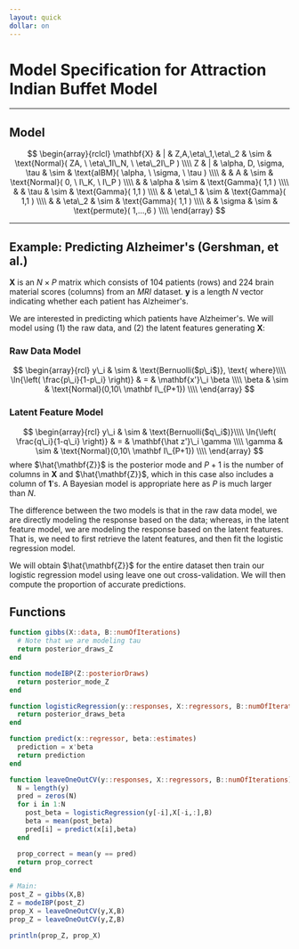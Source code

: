 ```yaml
---
layout: quick
dollar: on
---
```


# Model Specification for Attraction Indian Buffet Model
---

## Model
$$
  \begin{array}{rclcl}
    \mathbf{X} & | & Z,A,\eta\_1,\eta\_2 & \sim & \text{Normal}(     ZA, \  \eta\_1I\_N, \ \eta\_2I\_P ) \\\\
    Z & | & \alpha, D, \sigma, \tau & \sim      & \text{aIBM}( \alpha, \  \sigma, \  \tau ) \\\\
    & & A & \sim                           & \text{Normal}( 0, \ I\_K, \ I\_P ) \\\\
    & & \alpha  & \sim                     & \text{Gamma}( 1,1 ) \\\\
    & & \tau    & \sim                     & \text{Gamma}( 1,1 ) \\\\
    & & \eta\_1 & \sim                     & \text{Gamma}( 1,1 ) \\\\
    & & \eta\_2 & \sim                     & \text{Gamma}( 1,1 ) \\\\
    & & \sigma  & \sim                     & \text{permute}( 1,...,6 ) \\\\
  \end{array}
$$

---

## Example: Predicting Alzheimer's (Gershman, et al.)
$\mathbf{X}$ is an $N \times P$ matrix which consists of 104 patients (rows) and 224
brain material scores (columns) from an *MRI* dataset. $\mathbf{y}$ is a length $N$
vector indicating whether each patient has Alzheimer's.

We are interested in predicting which patients have Alzheimer's. We will model using
(1) the raw data, and (2) the latent features generating $\mathbf X$:

### Raw Data Model
$$
  \begin{array}{rcl}
    y\_i & \sim & \text{Bernuolli($p\_i$)}, \text{ where}\\\\
    \ln{\left( \frac{p\_i}{1-p\_i} \right)} & = & \mathbf{x'}\_i \beta \\\\
    \beta & \sim & \text{Normal}(0,10\ \mathbf I\_{P+1}) \\\\
  \end{array}
$$

### Latent Feature Model
$$
  \begin{array}{rcl}
    y\_i & \sim & \text{Bernuolli($q\_i$)}\\\\
    \ln{\left( \frac{q\_i}{1-q\_i} \right)} & = & \mathbf{\hat z'}\_i \gamma \\\\
    \gamma & \sim & \text{Normal}(0,10\ \mathbf I\_{P+1}) \\\\
  \end{array}
$$
where $\hat{\mathbf{Z}}$ is the posterior mode and $P+1$ is the number of
columns in $\mathbf X$ and $\hat{\mathbf{Z}}$, which in this case also includes
a column of $\mathbf 1$'s. A Bayesian model is appropriate here as $P$ is much
larger than $N$.

The difference between the two models is that in the raw data model, we are
directly modeling the response based on the data; whereas, in the latent
feature model, we are modeling the response based on the latent features. That
is, we need to first retrieve the latent features, and then fit the logistic
regression model.

We will obtain $\hat{\mathbf{Z}}$ for the entire dataset then train our
logistic regression model using leave one out cross-validation. We will then
compute the proportion of accurate predictions.

## Functions
~~~Julia
function gibbs(X::data, B::numOfIterations) 
  # Note that we are modeling tau
  return posterior_draws_Z
end

function modeIBP(Z::posteriorDraws)
  return posterior_mode_Z
end

function logisticRegression(y::responses, X::regressors, B::numOfIterations)
  return posterior_draws_beta
end

function predict(x::regressor, beta::estimates)
  prediction = x'beta
  return prediction
end

function leaveOneOutCV(y::responses, X::regressors, B::numOfIterations)
  N = length(y)
  pred = zeros(N)
  for i in 1:N
    post_beta = logisticRegression(y[-i],X[-i,:],B)
    beta = mean(post_beta)
    pred[i] = predict(x[i],beta)
  end

  prop_correct = mean(y == pred)
  return prop_correct
end

# Main:
post_Z = gibbs(X,B)
Z = modeIBP(post_Z)
prop_X = leaveOneOutCV(y,X,B)
prop_Z = leaveOneOutCV(y,Z,B)

println(prop_Z, prop_X)
~~~
